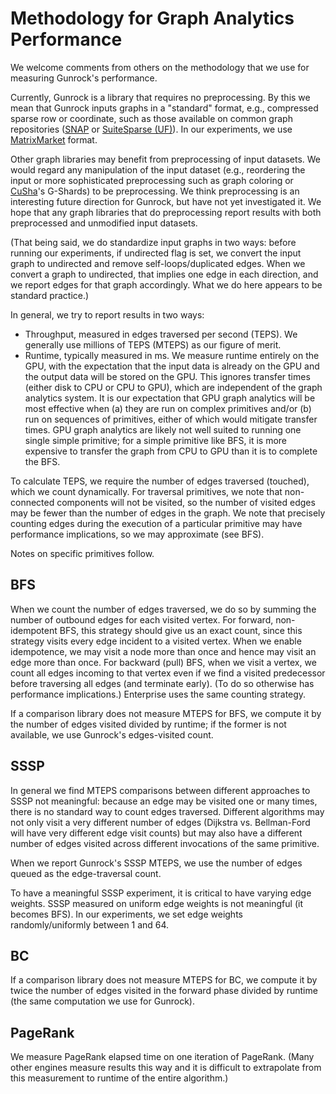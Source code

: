 # Methodology for Graph Analytics Performance

We welcome comments from others on the methodology that we use for measuring Gunrock's performance.

Currently, Gunrock is a library that requires no preprocessing. By this we mean that Gunrock inputs graphs in a "standard" format, e.g., compressed sparse row or coordinate, such as those available on common graph repositories ([SNAP](https://snap.stanford.edu/data/index.html) or [SuiteSparse (UF)](http://www.cise.ufl.edu/research/sparse/matrices/)). In our experiments, we use [MatrixMarket](https://people.sc.fsu.edu/~jburkardt/data/mm/mm.html) format.

Other graph libraries may benefit from preprocessing of input datasets. We would regard any manipulation of the input dataset (e.g., reordering the input or more sophisticated preprocessing such as graph coloring or  [CuSha](http://farkhor.github.io/CuSha/)'s G-Shards) to be preprocessing. We think preprocessing is an interesting future direction for Gunrock, but have not yet investigated it. We hope that any graph libraries that do preprocessing report results with both preprocessed and unmodified input datasets.

(That being said, we do standardize input graphs in two ways: before running our experiments, if undirected flag is set, we convert the input graph to undirected and remove self-loops/duplicated edges. When we convert a graph to undirected, that implies one edge in each direction, and we report edges for that graph accordingly. What we do here appears to be standard practice.)

In general, we try to report results in two ways:

- Throughput, measured in edges traversed per second (TEPS). We generally use millions of TEPS (MTEPS) as our figure of merit.
- Runtime, typically measured in ms. We measure runtime entirely on the GPU, with the expectation that the input data is already on the GPU and the output data will be stored on the GPU. This ignores transfer times (either disk to CPU or CPU to GPU), which are independent of the graph analytics system. It is our expectation that GPU graph analytics will be most effective when (a) they are run on complex primitives and/or (b) run on sequences of primitives, either of which would mitigate transfer times. GPU graph analytics are likely not well suited to running one single simple primitive; for a simple primitive like BFS, it is more expensive to transfer the graph from CPU to GPU than it is to complete the BFS.

To calculate TEPS, we require the number of edges traversed (touched), which we count dynamically. For traversal primitives, we note that non-connected components will not be visited, so the number of visited edges may be fewer than the number of edges in the graph. We note that precisely counting edges during the execution of a particular primitive may have performance implications, so we may approximate (see BFS).

Notes on specific primitives follow.

## BFS

When we count the number of edges traversed, we do so by summing the number of outbound edges for each visited vertex. For forward, non-idempotent BFS, this strategy should give us an exact count, since this strategy visits every edge incident to a visited vertex. When we enable idempotence, we may visit a node more than once and hence may visit an edge more than once. For backward (pull) BFS, when we visit a vertex, we count all edges incoming to that vertex even if we find a visited predecessor before traversing all edges (and terminate early). (To do so otherwise has performance implications.) Enterprise uses the same counting strategy.

If a comparison library does not measure MTEPS for BFS, we compute it by the number of edges visited divided by runtime; if the former is not available, we use Gunrock's edges-visited count.

## SSSP

In general we find MTEPS comparisons between different approaches to SSSP not meaningful: because an edge may be visited one or many times, there is no standard way to count edges traversed. Different algorithms may not only visit a very different number of edges (Dijkstra vs. Bellman-Ford will have very different edge visit counts) but may also have a different number of edges visited across different invocations of the same primitive.

When we report Gunrock's SSSP MTEPS, we use the number of edges queued as the edge-traversal count.

To have a meaningful SSSP experiment, it is critical to have varying edge weights. SSSP measured on uniform edge weights is not meaningful (it becomes BFS). In our experiments, we set edge weights randomly/uniformly between 1 and 64.

## BC

If a comparison library does not measure MTEPS for BC, we compute it by twice the number of edges visited in the forward phase divided by runtime (the same computation we use for Gunrock).

## PageRank

We measure PageRank elapsed time on one iteration of PageRank. (Many other engines measure results this way and it is difficult to extrapolate from this measurement to runtime of the entire algorithm.)
